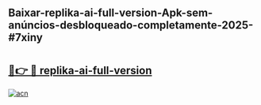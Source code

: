 ## Baixar-replika-ai-full-version-Apk-sem-anúncios-desbloqueado-completamente-2025-#7xiny

# <h2><a href="https://ainizakaria.my?title=replika-ai-full-version&ref=20M">🔗👉 🔴 replika-ai-full-version</a></h2>

[![acn](https://github.com/user-attachments/assets/0f9c940e-d8b0-45ae-aac7-cd30a18b3e1c)](https://ainizakaria.my?title=replika-ai-full-version&ref=20M)

